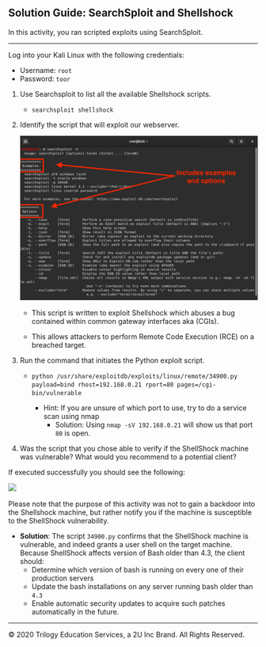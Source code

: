 ## Solution Guide: SearchSploit and Shellshock

In this activity, you ran scripted exploits using SearchSploit.

---

Log into your Kali Linux with the following credentials:
  - Username: `root`
  - Password: `toor`


1. Use Searchsploit to list all the available Shellshock scripts.

    - `searchsploit shellshock`

2. Identify the script that will exploit our webserver. 

   ![Shell 2](../../Images/SEARCH_2.png)

    - This script is written to exploit Shellshock which abuses a bug contained within common gateway interfaces aka (CGIs).

    - This allows attackers to perform Remote Code Execution (RCE) on a breached target.


3. Run the command that initiates the Python exploit script.

   - `python /usr/share/exploitdb/exploits/linux/remote/34900.py payload=bind rhost=192.168.0.21 rport=80 pages=/cgi-bin/vulnerable`

     - Hint: If you are unsure of which port to use, try to do a service scan using nmap
       - Solution: Using `nmap -sV 192.168.0.21` will show us that port `80` is open. 

4. Was the script that you chose able to verify if the ShellShock machine was vulnerable? What would you recommend to a potential client? 

If executed successfully you should see the following:


![](images/vulnerable.png)


Please note that the purpose of this activity was not to gain a backdoor into the Shellshock machine, but rather notify you if the machine is susceptible to the ShellShock vulnerability. 


   - **Solution**: The script `34900.py` confirms that the ShellShock machine is vulnerable, and indeed grants a user shell on the target machine. Because ShellShock affects version of Bash older than 4.3, the client should:
     - Determine which version of bash is running on every one of their production servers
     - Update the bash installations on any server running bash older than `4.3`
     - Enable automatic security updates to acquire such patches automatically in the future.


____


&copy; 2020 Trilogy Education Services, a 2U Inc Brand.   All Rights Reserved.
